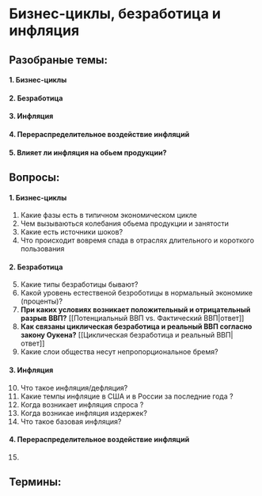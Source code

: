 # Бизнес-циклы, безработица и инфляция

## Разобраные темы:
#### 1.  Бизнес-циклы
#### 2. Безработица
#### 3. Инфляция

#### 4. Перераспределительное воздействие инфляций
#### 5. Влияет ли инфляция на обьем продукции?

## Вопросы:
#### 1. Бизнес-циклы
1. Какие фазы есть в типичном экономическом цикле
2. Чем вызываються колебания обьема продукции и занятости
3. Какие есть источники шоков?
4. Что происходит вовремя спада в отраслях длительного и короткого пользования
#### 2. Безработица
5. Какие типы безработицы бывают?
6. Какой уровень естественой безроботицы в нормальный экономике (проценты)?
7. **При каких условиях возникает положительный и отрицательный разрыв ВВП?** [[Потенциальный ВВП vs. Фактический ВВП|ответ]]
8. **Как связаны циклическая безработица и реальный ВВП согласно закону Оукена?** [[Циклическая безработица и реальный ВВП| ответ]]
9. Какие слои общества несут непропорциональное бремя?
#### 3. Инфляция
10. Что такое инфляция/дефляция?
11. Какие темпы инфляцие в США и в России за последние года ?
12. Когда возникает инфляция спроса ?
13. Когда возникае инфляция издержек?
14. Что такое базовая инфляция?
#### 4. Перераспределительное воздействие инфляций
15. 

## Термины:
